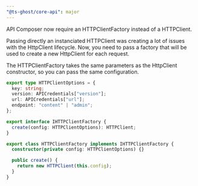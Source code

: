 ```yaml
---
"@ts-ghost/core-api": major
---
```


API Composer now require an HTTPClientFactory instead of a HTTPClient.

Passing directly an instanciated HTTPClient was creating a lot of issues with the HttpClient lifecycle. Now, you need to pass a factory that will be used to create a new HttpClient for each request.

The HTTPClientFactory takes the same parameters as the HttpClient constructor, so you can pass the same configuration.

```typescript
export type HTTPClientOptions = {
  key: string;
  version: APICredentials["version"];
  url: APICredentials["url"];
  endpoint: "content" | "admin";
};

export interface IHTTPClientFactory {
  create(config: HTTPClientOptions): HTTPClient;
}

export class HTTPClientFactory implements IHTTPClientFactory {
  constructor(private config: HTTPClientOptions) {}

  public create() {
    return new HTTPClient(this.config);
  }
}
```
